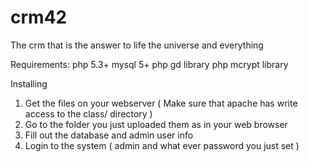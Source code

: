 crm42
=====

The crm that is the answer to life the universe and everything 

Requirements: 
php 5.3+
mysql 5+
php gd library
php mcrypt library

Installing
1) Get the files on your webserver ( Make sure that apache has write access to the class/ directory )
2) Go to the folder you just uploaded them as in your web browser
3) Fill out the database and admin user info
4) Login to the system ( admin and what ever password you just set )




